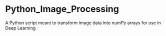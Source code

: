 # Python_Image_Processing
A Python script meant to transform image data into numPy arrays for use in Deep Learning
